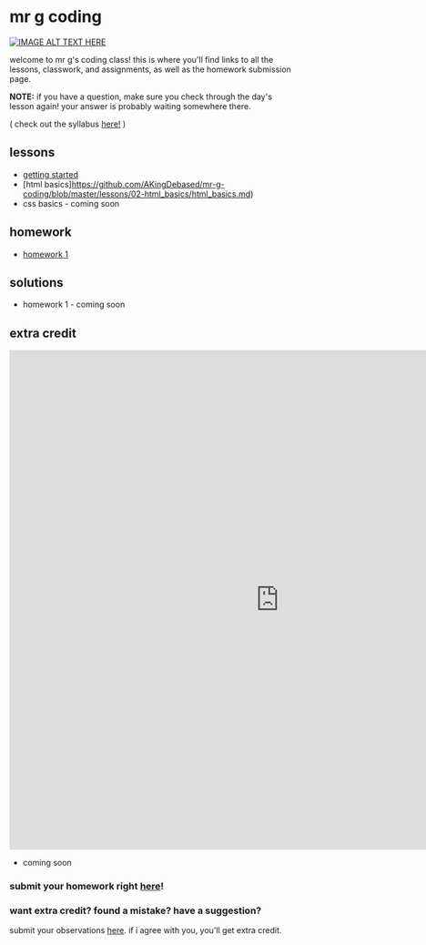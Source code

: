 # mr g coding

[![IMAGE ALT TEXT HERE](https://s-media-cache-ak0.pinimg.com/originals/be/0e/3a/be0e3a927d3ff9f0773d36ad25f09571.gif)](https://www.youtube.com/watch?v=Q6ctb-Pb3lc)

welcome to mr g's coding class!  this is where you'll find links to all the lessons, classwork, and assignments, as well as the homework submission page.

**NOTE:** if you have a question, make sure you check through the day's lesson again!  your answer is probably waiting somewhere there.

( check out the syllabus [here!](https://docs.google.com/document/d/11A65WN9dCGlhNKqRkYReLiK618N6X7UgYuk93-s2rd8/pub) )



## lessons
* [getting started](https://github.com/AKingDebased/mr-g-coding/blob/master/lessons/01-getting_started/getting_started.md)
* [html basics]https://github.com/AKingDebased/mr-g-coding/blob/master/lessons/02-html_basics/html_basics.md)
* css basics - coming soon

## homework
* [homework 1]()


## solutions
* homework 1 - coming soon

## extra credit
<iframe width="944.5131202432017" height="877.7281108719053" seamless frameborder="0" scrolling="no" src="https://docs.google.com/spreadsheets/d/183HmkhTxw4rw0fnM_p_HKuGVY_c81udCDeD40wnFm7A/pubchart?oid=1752364831&amp;format=interactive"></iframe>

* coming soon


### submit your homework right [here](https://docs.google.com/a/citycharterschools.org/forms/d/1AD0OK_p00y98UfO0xhwJZ1oXv0K6EDa1xfpmWFzhbso/viewform?usp=send_form)!

### want extra credit? found a mistake?  have a suggestion?
submit your observations [here](https://docs.google.com/a/citycharterschools.org/forms/d/1AhJZ9k8wqtevnSiqbgj0w72Z9GqTcPTQy_iIwrMJoeA/viewform?usp=send_form).  if i agree with you, you'll get extra credit.
